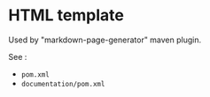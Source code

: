 # HTML template

Used by "markdown-page-generator" maven plugin. 

See :
- `pom.xml`
- `documentation/pom.xml`
